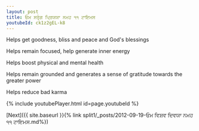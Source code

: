 ```yaml
---
layout: post
title: ਓਮ ਸਰੁੰਗ ਪ੍ਰਿਯਯਾ ਨਮਹ ੧੧ ਟਾਇਮਸ
youtubeId: ck1z2gEL-k8
---
```

 
 
Helps get goodness, bliss and peace and God's blessings
 
Helps remain focused, help generate inner energy 
 
Helps boost physical and mental health 
 
Helps remain grounded and generates a sense of gratitude towards the greater power 
 
Helps reduce bad karma
 
 
 
 


{% include youtubePlayer.html id=page.youtubeId %}
 
[Next]({{ site.baseurl }}{% link  split1/_posts/2012-09-19-ਓਮ ਵਿਸ਼ਵ ਦਿਵਯਾ ਨਮਹ ੧੧ ਟਾਇਮਸ.md%})
 
